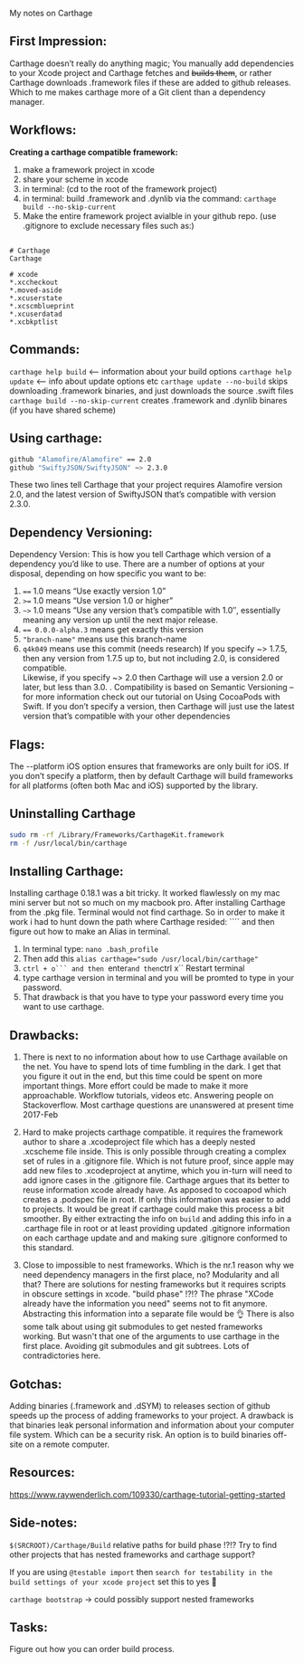 My notes on Carthage<!--more--> 

## First Impression:

Carthage doesn’t really do anything magic; You manually add dependencies to your Xcode project and Carthage fetches and ~~builds them~~, or rather Carthage downloads .framework files if these are added to github releases. Which to me makes carthage more of a Git client than a dependency manager. 

## Workflows:

**Creating a carthage compatible framework:** 
1. make a framework project in xcode
2. share your scheme in xcode
3. in terminal: (cd to the root of the framework project)
4. in terminal: build .framework and .dynlib via the command: ``carthage build --no-skip-current``
5. Make the entire framework project avialble in your github repo. (use .gitignore to exclude necessary files such as:)

## 

```
# Carthage
Carthage

# xcode 
*.xccheckout
*.moved-aside
*.xcuserstate
*.xcscmblueprint
*.xcuserdatad
*.xcbkptlist
```

## Commands:

``carthage help build`` <-- information about your build options
``carthage help update`` <-- info about update options etc
``carthage update --no-build`` skips downloading .framework binaries, and just downloads the source .swift files
``carthage build --no-skip-current`` creates .framework and .dynlib binares (if you have shared scheme)

## Using carthage:
```bash
github "Alamofire/Alamofire" == 2.0
github "SwiftyJSON/SwiftyJSON" ~> 2.3.0
```
These two lines tell Carthage that your project requires Alamofire version 2.0, and the latest version of SwiftyJSON that’s compatible with version 2.3.0.


## Dependency Versioning:

Dependency Version: This is how you tell Carthage which version of a dependency you’d like to use. There are a number of options at your disposal, depending on how specific you want to be:
1. ``==`` 1.0 means “Use exactly version 1.0”  
2. ``>=`` 1.0 means “Use version 1.0 or higher”  
3. ``~>`` 1.0 means “Use any version that’s compatible with 1.0″, essentially meaning any version up until the next major release.
4. ``== 0.0.0-alpha.3`` means get exactly this version
5. ``"branch-name"`` means use this branch-name
6. ``q4k049`` means use this commit (needs research)
If you specify ~> 1.7.5, then any version from 1.7.5 up to, but not including 2.0, is considered compatible.  
Likewise, if you specify ~> 2.0 then Carthage will use a version 2.0 or later, but less than 3.0. .
Compatibility is based on Semantic Versioning – for more information check out our tutorial on Using CocoaPods with Swift. If you don’t specify a version, then Carthage will just use the latest version that’s compatible with your other dependencies


## Flags:
The --platform iOS option ensures that frameworks are only built for iOS. If you don’t specify a platform, then by default Carthage will build frameworks for all platforms (often both Mac and iOS) supported by the library.

## Uninstalling Carthage

```bash
sudo rm -rf /Library/Frameworks/CarthageKit.framework
rm -f /usr/local/bin/carthage
```


## Installing Carthage:

Installing carthage 0.18.1 was a bit tricky. It worked flawlessly on my mac mini server but not so much on my macbook pro. 
After installing Carthage from the .pkg file. Terminal would not find carthage. So in order to make it work i had to hunt down the path where Carthage resided: ```` and then figure out how to make an Alias in terminal. 

1. In terminal type: ``nano .bash_profile``  
2. Then add this ``alias carthage="sudo /usr/local/bin/carthage"``  
3. ``ctrl + o``` and then ``enter`` and then ``ctrl x`` Restart terminal  
4. type carthage version in terminal and you will be promted to type in your password. 
5. That drawback is that you have to type your password every time you want to use carthage. 

## Drawbacks:  
1. There is next to no information about how to use Carthage available on the net. You have to spend lots of time fumbling in the dark. I get that you figure it out in the end, but this time could be spent on more important things. More effort could be made to make it more approachable. Workflow tutorials, videos etc. Answering people on Stackoverflow. Most carthage questions are unanswered at present time 2017-Feb  
 
2. Hard to make projects carthage compatible. it requires the framework author to share a .xcodeproject file which has a deeply nested .xcscheme file inside. This is only possible through creating a complex set of rules in a .gitignore file. Which is not future proof, since apple may add new files to .xcodeproject at anytime, which you in-turn will need to add ignore cases in the .gitignore file. Carthage argues that its better to reuse information xcode already have. As apposed to cocoapod which creates a .podspec file in root. If only this information was easier to add to projects. It would be great if carthage could make this process a bit smoother. By either extracting the info on ``build`` and adding this info in a .carthage file in root or at least providing updated .gitignore information on each carthage update and and making sure .gitignore conformed to this standard. 

3. Close to impossible to nest frameworks. Which is the nr.1 reason why we need dependency managers in the first place, no? Modularity and all that? There are solutions for nesting frameworks but it requires scripts in obscure settings in xcode. "build phase" !?!? The phrase "XCode already have the information you need" seems not to fit anymore. Abstracting this information into a separate file would be 👌 There is also some talk about using git submodules to get nested frameworks working. But wasn't that one of the arguments to use carthage in the first place. Avoiding git submodules and git subtrees. Lots of contradictories here. 


## Gotchas:

Adding binaries (.framework and .dSYM) to releases section of github speeds up the process of adding frameworks to your project. A drawback is that binaries leak personal information and information about your computer file system. Which can be a security risk. An option is to build binaries off-site on a remote computer. 

## Resources:
https://www.raywenderlich.com/109330/carthage-tutorial-getting-started


## Side-notes:

``$(SRCROOT)/Carthage/Build``  relative paths for build phase !?!? Try to find other projects that has nested frameworks and carthage support?

If you are using ``@testable import`` then ``search for testability in the build settings of your xcode project`` set this to yes 🔑

``carthage bootstrap`` -> could possibly support nested frameworks

## Tasks: 

Figure out how you can order build process. 